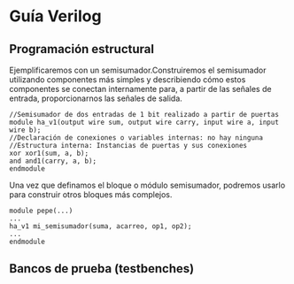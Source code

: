# Guía Verilog

## Programación estructural

Ejemplificaremos con un semisumador.Construiremos el semisumador utilizando componentes más simples y describiendo cómo estos componentes se conectan internamente para, a partir de las señales de entrada, proporcionarnos las señales de salida.

```
//Semisumador de dos entradas de 1 bit realizado a partir de puertas
module ha_v1(output wire sum, output wire carry, input wire a, input wire b);
//Declaración de conexiones o variables internas: no hay ninguna
//Estructura interna: Instancias de puertas y sus conexiones
xor xor1(sum, a, b);
and and1(carry, a, b);
endmodule
```

Una vez que definamos el bloque o módulo semisumador, podremos usarlo para construir otros bloques más complejos.

```
module pepe(...)
...
ha_v1 mi_semisumador(suma, acarreo, op1, op2);
...
endmodule
```

## Bancos de prueba (testbenches)

